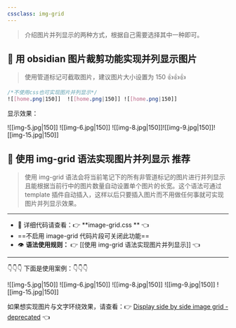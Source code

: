```yaml
---
cssclass: img-grid
---
```


>介绍图片并列显示的两种方式，根据自己需要选择其中一种即可。

## 🌸 用 obsidian 图片裁剪功能实现并列显示图片

>使用管道标记可截取图片，建议图片大小设置为 150  👍👍👍

``` css
/*不使用css也可实现图片并列显示*/
![[home.png|150]]  ![[home.png|150]] ![[home.png|150]]
```

显示效果：

![[img-5.jpg|150]]  ![[img-6.jpg|150]] ![[img-8.jpg|150]]![[img-9.jpg|150]]![[img-15.jpg|150]]

## 🌼 使用 img-grid 语法实现图片并列显示  <span class="tip">推荐</span>


>使用 img-grid 语法会将当前笔记下的所有非管道标记的图片进行并列显示且能根据当前行中的图片数量自动设置单个图片的长宽。这个语法可通过 template 插件自动插入，这样以后只要插入图片而不用做任何事就可实现图片并列显示效果。

---
- 👀 详细代码请查看：👉 **image-grid.css **  👈
- ==不启用 image-grid 代码片段可关闭此功能==
- 👁 **语法使用规则：** 👉  [[使用 img-grid 语法实现图片并列显示]]   👈

---

👇👇👇 下面是使用案例：👇👇👇

![[img-5.jpg|150]]  ![[img-6.jpg|150]]   ![[img-8.jpg|150]]   ![[img-9.jpg|150]]  ![[img-15.jpg|150]]

如果想实现图片与文字环绕效果，请查看：👉 [Display side by side image grid - deprecated](https://forum.obsidian.md/t/display-side-by-side-image-grid-deprecated/9359) 👈




